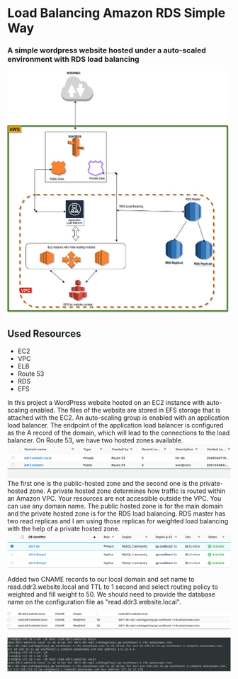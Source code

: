 # Load Balancing Amazon RDS Simple Way
### A simple wordpress website hosted under a auto-scaled environment with RDS load balancing


![alt text](https://github.com/rony-james/Hosting-website-with-RDS-Load-balancing/blob/main/RDS-LB.jpg?raw=true)

## Used Resources
- EC2
- VPC
- ELB
- Route 53
- RDS
- EFS



In this project a WordPress website hosted on an EC2 instance with auto-scaling enabled. The files of the website are stored in EFS storage that is attached with the EC2. An auto-scaling group is enabled with an application load balancer. The endpoint of the application load balancer is configured as the A record of the domain, which will lead to the connections to the load balancer.
On Route 53, we have two hosted zones available. 
![alt text](https://github.com/rony-james/Hosting-website-with-RDS-Load-balancing/blob/main/R53.png?raw=true)
The first one is the public-hosted zone and the second one is the private-hosted zone. A private hosted zone determines how traffic is routed within an Amazon VPC. Your resources are not accessible outside the VPC. You can use any domain name. The public hosted zone is for the main domain and the private hosted zone is for the RDS load balancing.  RDS master has two read replicas and I am using those replicas for weighted load balancing with the help of a private hosted zone.
![alt text](https://github.com/rony-james/Hosting-website-with-RDS-Load-balancing/blob/main/db-identifier.png?raw=true)

Added two CNAME records to our local domain and set name to read.ddr3.website.local and TTL to 1 second and select routing policy to weighted and fill weight to 50. We should need to provide the database name on the configuration file as "read.ddr3.website.local". 

![alt text](https://github.com/rony-james/Hosting-website-with-RDS-Load-balancing/blob/main/private-zone.png?raw=true)


![alt text](https://github.com/rony-james/Hosting-website-with-RDS-Load-balancing/blob/main/dig-result.png?raw=true)
